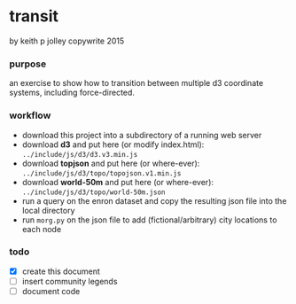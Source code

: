 # transit
by keith p jolley
copywrite 2015

### purpose
an exercise to show how to transition between multiple d3 coordinate systems, including force-directed.

### workflow

* download this project into a subdirectory of a running web server
* download **d3** and put here (or modify index.html): `../include/js/d3/d3.v3.min.js`
* download **topjson** and put here (or where-ever): `../include/js/d3/topo/topojson.v1.min.js`
* download **world-50m** and put here (or where-ever): `../include/js/d3/topo/world-50m.json`
* run a query on the enron dataset and copy the resulting json file into the local directory 
* run `morg.py` on the json file to add (fictional/arbitrary) city locations to each node

### todo
- [x] create this document
- [ ] insert community legends
- [ ] document code
